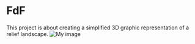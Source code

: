 # FdF
This project is about creating a simplified 3D graphic representation of a relief landscape.
![My image](https://github.com/akulaiev/FdF/blob/master/demo.png")
